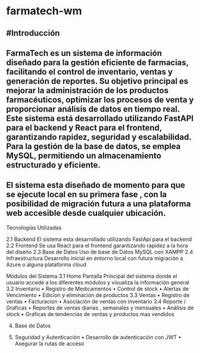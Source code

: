 # farmatech-wm

#Introducción
---------------
FarmaTech es un sistema de información diseñado para la gestión eficiente de farmacias, facilitando el control de inventario, ventas y generación de reportes. Su objetivo principal es mejorar la administración de los productos farmacéuticos, optimizar los procesos de venta y proporcionar análisis de datos en tiempo real. Este sistema está desarrollado utilizando FastAPI para el backend y React para el frontend, garantizando rapidez, seguridad y escalabilidad. Para la gestión de la base de datos, se emplea MySQL, permitiendo un almacenamiento estructurado y eficiente.
----------------
El sistema esta diseñado de momento para que se ejecute local en su primera fase , con la posibilidad de migración futura a una plataforma web accesible desde cualquier ubicación.
-------------------
Tecnologías Utilizadas 


2.1	Backend
El sistema esta desarrollado utilizando FastApi para el backend 
2.2	Frontend
Se usa React para el frontend garantizando rapidez a la hora del diseño 
2.3	Base de Datos
Uso de base de Datos MySQL con XAMPP 
2.4	Infraestructura
Desarrollo inicial en entorno local con futura migración a Azure o alguna plataforma cloud

Módulos del Sistema
3.1	Home 
Pantalla Principal del sistema donde el usuario accede a los diferentes módulos y visualiza la información general
3.2	Inventario
•	Registro de Medicamentos
•	Control de stock
•	Alertas de Vencimiento
•	Edicion y eliminación de productos
3.3	Ventas
•	Registro de ventas
•	Facturacion
•	Asociación de ventas con inventario
3.4	Reporte / Graficas
•	Reportes de ventas diarias , semanales y mensuales
•	Análisis de stock
•	Graficas de tendencias de ventas y productos mas vendidos


4. Base de Datos
 
5. Seguridad y Autenticación
•	Desarrollo de autenticación con JWT
•	Asegurar la rutas de acceso 
